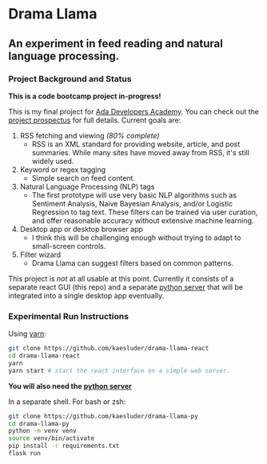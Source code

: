 # Drama Llama

## An experiment in feed reading and natural language processing.

### Project Background and Status

**This is a code bootcamp project in-progress!**

This is my final project for [Ada Developers Academy](https://adadevelopersacademy.org/). You can check out the [project prospectus](https://kaesluder.github.io/kae-garden-wiki/Ada_Capstone_Documentation/drama_llama_draft_2022-12-11/) for full details. Current goals are:

1.  RSS fetching and viewing _(80% complete)_
    - RSS is an XML standard for providing website, article, and post summaries.
      While many sites have moved away from RSS, it's still widely used.
2.  Keyword or regex tagging
    - Simple search on feed content.
3.  Natural Language Processing (NLP) tags
    - The first prototype will use very basic NLP algorithms such as Sentiment
      Analysis, Naive Bayesian Analysis, and/or Logistic Regression to tag text.
      These filters can be trained via user curation, and offer reasonable
      accuracy without extensive machine learning.
4.  Desktop app or desktop browser app
    - I think this will be challenging enough without trying to adapt to small-screen controls.
5.  Filter wizard
    - Drama Llama can suggest filters based on common patterns.

This project is _not_ at all usable at this point. Currently it consists of a separate react GUI (this repo) and a separate [python server](https://github.com/kaesluder/drama-llama-py) that will be integrated into a single desktop app eventually.

### Experimental Run Instructions

Using [yarn](https://yarnpkg.com/):

```sh
git clone https://github.com/kaesluder/drama-llama-react
cd drama-llama-react
yarn
yarn start # start the react interface on a simple web server.
```

**You will also need the [python server](https://github.com/kaesluder/drama-llama-py)**

In a separate shell. For bash or zsh:

```sh
git clone https://github.com/kaesluder/drama-llama-py
cd drama-llama-py
python -m venv venv
source venv/bin/activate
pip install -r requirements.txt
flask run
```
